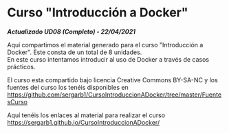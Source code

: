 # Curso "Introducción a Docker"

***Actualizado UD08 (Completo) - 22/04/2021***

Aquí compartimos el material generado para el curso "Introducción a Docker". Este consta de un total de 8 unidades.  
En este curso intentamos introducir al uso de Docker a través de casos prácticos.

El curso esta compartido bajo licencia Creative Commons BY-SA-NC y los fuentes del curso los tenéis disponibles en  
https://github.com/sergarb1/CursoIntroduccionADocker/tree/master/FuentesCurso

Aquí tenéis los enlaces al material para realizar el curso https://sergarb1.github.io/CursoIntroduccionADocker/
